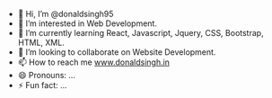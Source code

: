 - 👋 Hi, I’m @donaldsingh95
- 👀 I’m interested in Web Development.
- 🌱 I’m currently learning React, Javascript, Jquery, CSS, Bootstrap, HTML, XML.
- 💞️ I’m looking to collaborate on Website Development.
- 📫 How to reach me www.donaldsingh.in
- 😄 Pronouns: ...
- ⚡ Fun fact: ...

<!---
donaldsingh95/donaldsingh95 is a ✨ special ✨ repository because its `README.md` (this file) appears on your GitHub profile.
You can click the Preview link to take a look at your changes.
--->
